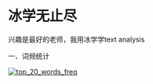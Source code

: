 # 冰学无止尽

兴趣是最好的老师，我用冰学学text analysis

一、词频统计

[![top_20_words_freq](images/top20word_freq.png)](https://github.com/claregogo/bigice/blob/main/top20word_freq.png)
